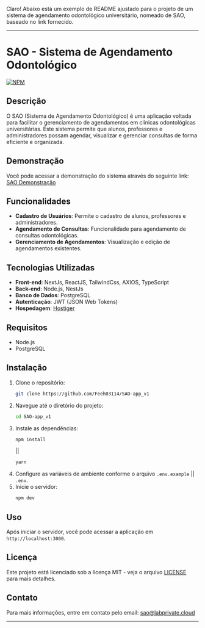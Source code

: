 Claro! Abaixo está um exemplo de README ajustado para o projeto de um sistema de agendamento odontológico universitário, nomeado de SAO, baseado no link fornecido.

---

# SAO - Sistema de Agendamento Odontológico

[![NPM](https://img.shields.io/npm/l/react)](https://github.com/your-repo/sao/blob/main/LICENSE)

## Descrição

O SAO (Sistema de Agendamento Odontológico) é uma aplicação voltada para facilitar o gerenciamento de agendamentos em clínicas odontológicas universitárias. Este sistema permite que alunos, professores e administradores possam agendar, visualizar e gerenciar consultas de forma eficiente e organizada.

## Demonstração

Você pode acessar a demonstração do sistema através do seguinte link: [SAO Demonstração](https://sao-homo.labprivate.cloud)

## Funcionalidades

- **Cadastro de Usuários**: Permite o cadastro de alunos, professores e administradores.
- **Agendamento de Consultas**: Funcionalidade para agendamento de consultas odontológicas.
- **Gerenciamento de Agendamentos**: Visualização e edição de agendamentos existentes.

## Tecnologias Utilizadas

- **Front-end**: NextJs, ReactJS, TailwindCss, AXIOS, TypeScript
- **Back-end**: Node.js, NestJs
- **Banco de Dados**: PostgreSQL
- **Autenticação**: JWT (JSON Web Tokens)
- **Hospedagem**: [Hostiger](https://www.hostinger.com.br)

## Requisitos

- Node.js
- PostgreSQL

## Instalação

1. Clone o repositório:
   ```bash
   git clone https://github.com/Feeh03114/SAO-app_v1
   ```
2. Navegue até o diretório do projeto:
   ```bash
   cd SAO-app_v1
   ```
3. Instale as dependências:
   ```bash
   npm install 
   ```
   ||
   ```bash
   yarn
   ```
5. Configure as variáveis de ambiente conforme o arquivo `.env.example` || `.env`.
6. Inicie o servidor:
   ```bash
   npm dev
   ```

## Uso

Após iniciar o servidor, você pode acessar a aplicação em `http://localhost:3000`. 

## Licença

Este projeto está licenciado sob a licença MIT - veja o arquivo [LICENSE](https://github.com/Feeh03114/SAO-app_v1/blob/main/LICENSE) para mais detalhes.

## Contato

Para mais informações, entre em contato pelo email: sao@labprivate.cloud

---
